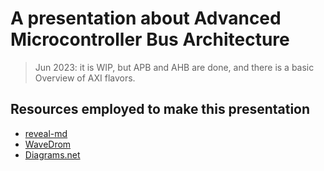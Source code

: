 # A presentation about Advanced Microcontroller Bus Architecture

> Jun 2023: it is WIP, but APB and AHB are done, and there is a basic Overview of AXI flavors.

## Resources employed to make this presentation

* [reveal-md](https://github.com/webpro/reveal-md)
* [WaveDrom](https://wavedrom.com)
* [Diagrams.net](https://app.diagrams.net)
